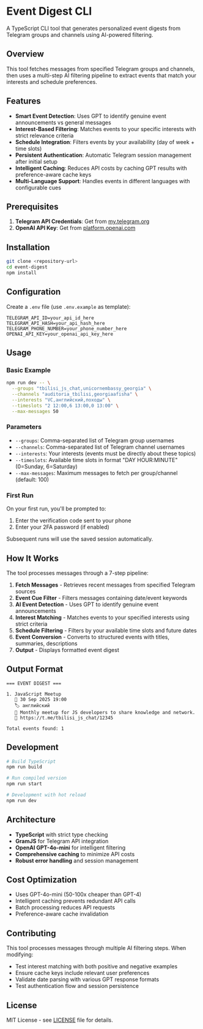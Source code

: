 # Event Digest CLI

A TypeScript CLI tool that generates personalized event digests from Telegram groups and channels using AI-powered filtering.

## Overview

This tool fetches messages from specified Telegram groups and channels, then uses a multi-step AI filtering pipeline to extract events that match your interests and schedule preferences.

## Features

- **Smart Event Detection**: Uses GPT to identify genuine event announcements vs general messages
- **Interest-Based Filtering**: Matches events to your specific interests with strict relevance criteria
- **Schedule Integration**: Filters events by your availability (day of week + time slots)
- **Persistent Authentication**: Automatic Telegram session management after initial setup
- **Intelligent Caching**: Reduces API costs by caching GPT results with preference-aware cache keys
- **Multi-Language Support**: Handles events in different languages with configurable cues

## Prerequisites

1. **Telegram API Credentials**: Get from [my.telegram.org](https://my.telegram.org)
2. **OpenAI API Key**: Get from [platform.openai.com](https://platform.openai.com)

## Installation

```bash
git clone <repository-url>
cd event-digest
npm install
```

## Configuration

Create a `.env` file (use `.env.example` as template):

```env
TELEGRAM_API_ID=your_api_id_here
TELEGRAM_API_HASH=your_api_hash_here
TELEGRAM_PHONE_NUMBER=your_phone_number_here
OPENAI_API_KEY=your_openai_api_key_here
```

## Usage

### Basic Example

```bash
npm run dev -- \
  --groups "tbilisi_js_chat,unicornembassy_georgia" \
  --channels "auditoria_tbilisi,georgiaafisha" \
  --interests "VC,английский,походы" \
  --timeslots "2 12:00,6 13:00,0 13:00" \
  --max-messages 50
```

### Parameters

- `--groups`: Comma-separated list of Telegram group usernames
- `--channels`: Comma-separated list of Telegram channel usernames  
- `--interests`: Your interests (events must be directly about these topics)
- `--timeslots`: Available time slots in format "DAY HOUR:MINUTE" (0=Sunday, 6=Saturday)
- `--max-messages`: Maximum messages to fetch per group/channel (default: 100)

### First Run

On your first run, you'll be prompted to:
1. Enter the verification code sent to your phone
2. Enter your 2FA password (if enabled)

Subsequent runs will use the saved session automatically.

## How It Works

The tool processes messages through a 7-step pipeline:

1. **Fetch Messages** - Retrieves recent messages from specified Telegram sources
2. **Event Cue Filter** - Filters messages containing date/event keywords
3. **AI Event Detection** - Uses GPT to identify genuine event announcements
4. **Interest Matching** - Matches events to your specified interests using strict criteria
5. **Schedule Filtering** - Filters by your available time slots and future dates
6. **Event Conversion** - Converts to structured events with titles, summaries, descriptions
7. **Output** - Displays formatted event digest

## Output Format

```
=== EVENT DIGEST ===

1. JavaScript Meetup
   📅 30 Sep 2025 19:00
   🏷️ английский
   📝 Monthly meetup for JS developers to share knowledge and network.
   🔗 https://t.me/tbilisi_js_chat/12345

Total events found: 1
```

## Development

```bash
# Build TypeScript
npm run build

# Run compiled version
npm run start

# Development with hot reload
npm run dev
```

## Architecture

- **TypeScript** with strict type checking
- **GramJS** for Telegram API integration
- **OpenAI GPT-4o-mini** for intelligent filtering
- **Comprehensive caching** to minimize API costs
- **Robust error handling** and session management

## Cost Optimization

- Uses GPT-4o-mini (50-100x cheaper than GPT-4)
- Intelligent caching prevents redundant API calls
- Batch processing reduces API requests
- Preference-aware cache invalidation

## Contributing

This tool processes messages through multiple AI filtering steps. When modifying:

- Test interest matching with both positive and negative examples
- Ensure cache keys include relevant user preferences
- Validate date parsing with various GPT response formats
- Test authentication flow and session persistence

## License

MIT License - see [LICENSE](LICENSE) file for details.